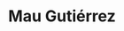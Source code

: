 ---
layout: profile
title: Mau Gutiérrez
pic: /assets/img/profiles/mauguti.jpeg
badges: [/assets/img/badges/america.png, /assets/img/badges/mx.png]
description: Americanista recalcitrante. La vida no es tan seria.
twitter: https://twitter.com/MauGutierrez23
mail: mailto:mauriciogutierrezgalicia@gmail.com
---